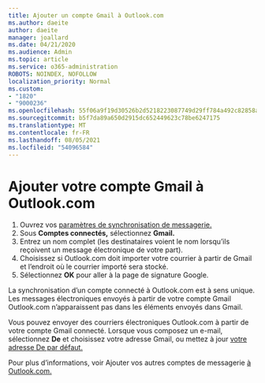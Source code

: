 ```yaml
---
title: Ajouter un compte Gmail à Outlook.com
ms.author: daeite
author: daeite
manager: joallard
ms.date: 04/21/2020
ms.audience: Admin
ms.topic: article
ms.service: o365-administration
ROBOTS: NOINDEX, NOFOLLOW
localization_priority: Normal
ms.custom:
- "1820"
- "9000236"
ms.openlocfilehash: 55f06a9f19d30526b2d5218223087749d29ff784a492c82858aaeacbd6166391
ms.sourcegitcommit: b5f7da89a650d2915dc652449623c78be6247175
ms.translationtype: MT
ms.contentlocale: fr-FR
ms.lasthandoff: 08/05/2021
ms.locfileid: "54096584"
---
```

# <a name="add-your-gmail-account-to-outlookcom"></a>Ajouter votre compte Gmail à Outlook.com

1. Ouvrez vos [paramètres de synchronisation de messagerie.](https://go.microsoft.com/fwlink/?linkid=875264)
2. Sous **Comptes connectés,** sélectionnez **Gmail.**
3. Entrez un nom complet (les destinataires voient le nom lorsqu’ils reçoivent un message électronique de votre part).
4. Choisissez si Outlook.com doit importer votre courrier à partir de Gmail et l’endroit où le courrier importé sera stocké.
5. Sélectionnez **OK** pour aller à la page de signature Google.

La synchronisation d’un compte connecté à Outlook.com est à sens unique. Les messages électroniques envoyés à partir de votre compte Gmail Outlook.com n’apparaissent pas dans les éléments envoyés dans Gmail.

Vous pouvez envoyer des courriers électroniques Outlook.com à partir de votre compte Gmail connecté. Lorsque vous composez un e-mail, sélectionnez **De** et choisissez votre adresse Gmail, ou mettez à jour [votre adresse De par défaut.](https://go.microsoft.com/fwlink/?linkid=875264)

Pour plus d’informations, voir Ajouter vos autres comptes de messagerie [à Outlook.com.](https://support.office.com/article/c5224df4-5885-4e79-91ba-523aa743f0ba?wt.mc_id=Office_Outlook_com_Alchemy)